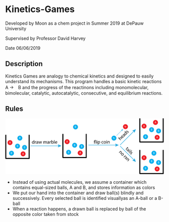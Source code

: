 # Kinetics-Games
Developed by Moon as a chem project in Summer 2019 at DePauw University 

Supervised by Professor David Harvey

Date 06/06/2019

## Description
Kinetics Games are analogy to chemical kinetics and designed to easily understand its mechanisms. This program handles a basic kinetic reactions A →　B and the progress of the reactinons including monomolecular, bimolecular, catalytic, autocatalytic, consecutive, and equilibrium reactions. 

## Rules
![alt text](https://github.com/MasayukiNagai/Kinetics-Games/blob/master/images/kingames.png)
* Instead of using actual molecules, we assume a container which contains equal-sized balls, A and B, and stores information as colors
* We put our hand into the container and draw ball(s) blindly and successively. Every selected ball is identified visuallyas an A-ball or a B-ball
* When a reaction happens, a drawn ball is replaced by ball of the opposite color taken from stock
